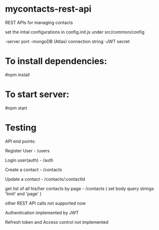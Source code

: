 # mycontacts-rest-api
REST APIs for managing contacts

set the intial configurations in config.init.js under src/common/config

-server port
-mongoDB (Atlas) connection string
-JWT secret

To install dependencies:
=========================
#npm install

To start server:
========================

#npm start

Testing
=========================
API end points:


Register User - /users

Login user(auth) - /auth

Create a contact - /contacts 

Update a contact - /contacts/:contactId

get list of all his/her contacts by page - /contacts
( set body query strings 'limit' and 'page' )

other REST API calls not supported now

Authentication implemented by JWT

Refresh token and Access control not implemented




